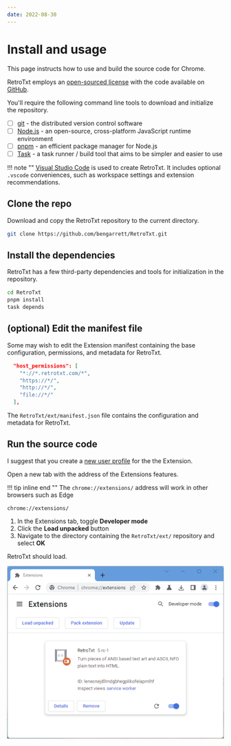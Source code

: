 ```yaml
---
date: 2022-08-30
---
```

# Install and usage

This page instructs how to use and build the source code for Chrome.

RetroTxt employs an [open-sourced license]((https://choosealicense.com/licenses/lgpl-3.0/)) with the code available on [GitHub](https://github.com/bengarrett/RetroTxt).

You'll require the following command line tools to download and initialize the repository.

- [ ] [git](https://git-scm.com) - the distributed version control software
- [ ] [Node.js](https://nodejs.org) - an open-source, cross-platform JavaScript runtime environment
- [ ] [pnpm](https://pnpm.io) - an efficient package manager for Node.js
- [ ] [Task](https://taskfile.dev) - a task runner / build tool that aims to be simpler and easier to use

!!! note ""
    [Visual Studio Code](https://code.visualstudio.com) is used to create RetroTxt. It includes optional `.vscode` conveniences, such as workspace settings and extension recommendations.

## Clone the repo

Download and copy the RetroTxt repository to the current directory.

```bash
git clone https://github.com/bengarrett/RetroTxt.git
```

## Install the dependencies

RetroTxt has a few third-party dependencies and tools for initialization in the repository.

```bash
cd RetroTxt
pnpm install
task depends
```

## (optional) Edit the manifest file

Some may wish to edit the Extension manifest containing the base configuration, permissions, and metadata for RetroTxt.

```json
  "host_permissions": [
    "*://*.retrotxt.com/*",
    "https://*/",
    "http://*/",
    "file://*/"
  ],
```

The `RetroTxt/ext/manifest.json` file contains the configuration and metadata for RetroTxt.


## Run the source code

I suggest that you create a [new user profile](https://support.google.com/chrome/answer/2364824?co=GENIE.Platform%3DDesktop&hl=en) for the the Extension.

Open a new tab with the address of the Extensions features.

!!! tip inline end ""
    The `chrome://extensions/` address will work in other browsers such as Edge

```
chrome://extensions/
```

1.  In the Extensions tab, toggle **Developer mode**
2.  Click the **Load unpacked** button
3.  Navigate to the directory containing the `RetroTxt/ext/` repository and select **OK**

RetroTxt should load.

![Chrome extensions developer mode](../assets/source_code-chrome.png)
